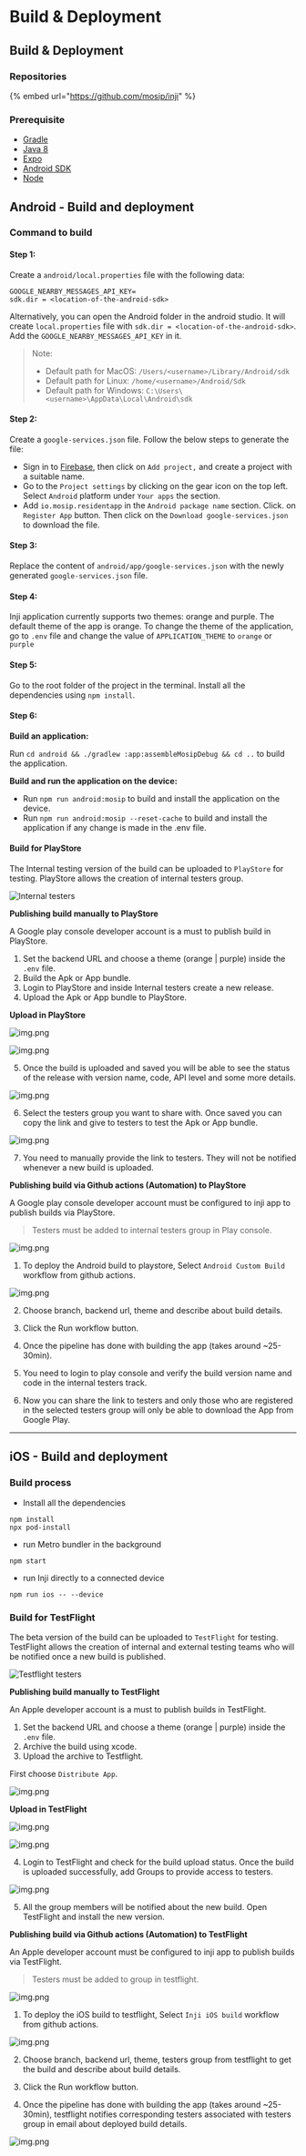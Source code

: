 # Build & Deployment

## Build & Deployment

### Repositories

{% embed url="https://github.com/mosip/inji" %}

### Prerequisite

* [Gradle](https://gradle.org/install/)
* [Java 8](https://www.oracle.com/ph/java/technologies/javase/javase8-archive-downloads.html)
* [Expo](https://docs.expo.dev/home/get-started/installation/)
* [Android SDK](https://developer.android.com/)
* [Node](https://nodejs.org/en/download)

## Android - Build and deployment

### Command to build

#### Step 1:

Create a `android/local.properties` file with the following data:

```
GOOGLE_NEARBY_MESSAGES_API_KEY=
sdk.dir = <location-of-the-android-sdk>
```

Alternatively, you can open the Android folder in the android studio. It will create `local.properties` file with `sdk.dir = <location-of-the-android-sdk>`. Add the `GOOGLE_NEARBY_MESSAGES_API_KEY` in it.

> Note:
>
> * Default path for MacOS: `/Users/<username>/Library/Android/sdk`
> * Default path for Linux: `/home/<username>/Android/Sdk`
> * Default path for Windows: `C:\Users\<username>\AppData\Local\Android\sdk`

#### Step 2:

Create a `google-services.json` file. Follow the below steps to generate the file:

* Sign in to [Firebase](https://console.firebase.google.com/u/0/), then click on `Add project,` and create a project with a suitable name.
* Go to the `Project settings` by clicking on the gear icon on the top left. Select `Android` platform under `Your apps` the section.
* Add `io.mosip.residentapp` in the `Android package name` section. Click. on `Register App` button. Then click on the `Download google-services.json` to download the file.

#### Step 3:

Replace the content of `android/app/google-services.json` with the newly generated `google-services.json` file.

#### Step 4:

Inji application currently supports two themes: orange and purple. The default theme of the app is orange. To change the theme of the application, go to `.env` file and change the value of `APPLICATION_THEME` to `orange` or `purple`

#### Step 5:

Go to the root folder of the project in the terminal. Install all the dependencies using `npm install`.

#### Step 6:

**Build an application:**

Run `cd android && ./gradlew :app:assembleMosipDebug && cd ..` to build the application.

**Build and run the application on the device:**

* Run `npm run android:mosip` to build and install the application on the device.
* Run `npm run android:mosip --reset-cache` to build and install the application if any change is made in the .env file.

#### Build for PlayStore

The Internal testing version of the build can be uploaded to `PlayStore` for testing. PlayStore allows the creation of internal testers group.

![Internal testers](\_images/internal_testers_android.png)

**Publishing build manually to PlayStore**

A Google play console developer account is a must to publish build in PlayStore.

1. Set the backend URL and choose a theme (orange | purple) inside the `.env` file.
2. Build the Apk or App bundle.
3. Login to PlayStore and inside Internal testers create a new release.
4. Upload the Apk or App bundle to PlayStore.

**Upload in PlayStore**

![img.png](\_images/upload_android.png)

![img.png](\_images/uploading_android.png)

5. Once the build is uploaded and saved you will be able to see the status of the release with version name, code, API level and some more details.

![img.png](\_images/uploaded_view_android.png)

6. Select the testers group you want to share with. Once saved you can copy the link and give to testers to test the Apk or App bundle.

![img.png](\_images/internal_testers_select_android.png)

7. You need to manually provide the link to testers. They will not be notified whenever a new build is uploaded.

**Publishing build via Github actions (Automation) to PlayStore**

A Google play console developer account must be configured to inji app to publish builds via PlayStore. 

> Testers must be added to internal testers group in Play console.

![img.png](\_images/internal_testers_select_android.png)

1. To deploy the Android build to playstore, Select `Android Custom Build` workflow from github actions.

![img.png](\_images/inji_android_github_actions.png)

2. Choose branch, backend url, theme and describe about build details. 

3. Click the Run workflow button.

4. Once the pipeline has done with building the app (takes around ~25-30min). 

5. You need to login to play console and verify the build version name and code in the internal testers track. 

6. Now you can share the link to testers and only those who are registered in the selected testers group will only be able to download the App from Google Play.

---
## iOS - Build and deployment

### Build process

* Install all the dependencies

```agsl
npm install
npx pod-install
```

* run Metro bundler in the background

```agsl
npm start
```

* run Inji directly to a connected device

```agsl
npm run ios -- --device
```

### Build for TestFlight

The beta version of the build can be uploaded to `TestFlight` for testing. TestFlight allows the creation of internal and external testing teams who will be notified once a new build is published.

![Testflight testers](\_images/img.png)

**Publishing build manually to TestFlight**

An Apple developer account is a must to publish builds in TestFlight.

1. Set the backend URL and choose a theme (orange | purple) inside the `.env` file.
2. Archive the build using xcode.
3. Upload the archive to Testflight.

First choose `Distribute App`.

![img.png](\_images/archive.png)

**Upload in TestFlight**

![img.png](\_images/upload.png)

![img.png](\_images/uploading.png)

4. Login to TestFlight and check for the build upload status. Once the build is uploaded successfully, add Groups to provide access to testers.

![img.png](\_images/testflight_testers_group.png)

5. All the group members will be notified about the new build. Open TestFlight and install the new version.


**Publishing build via Github actions (Automation) to TestFlight**

An Apple developer account must be configured to inji app to publish builds via TestFlight. 

> Testers must be added to group in testflight.

![img.png](\_images/testflight_testers_group.png)

1. To deploy the iOS build to testflight, Select `Inji iOS build` workflow from github actions.

![img.png](\_images/inji_ios_github_actions.png)

2. Choose branch, backend url, theme, testers group from testflight to get the build and describe about build details. 

3. Click the Run workflow button.


4. Once the pipeline has done with building the app (takes around ~25-30min), testflight notifies corresponding testers associated with testers group in email about deployed build details.


![img.png](\_images/testflight_ios_notification.png)